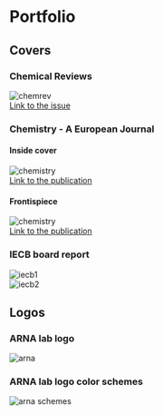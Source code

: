 # Portfolio

## Covers

### Chemical Reviews

<img src="images/Cover-ChemRev.jpg" alt="chemrev">
<br>
<a href="https://pubs.acs.org/toc/chreay/119/10">Link to the issue</a>

### Chemistry - A European Journal

#### Inside cover

<img src="images/Cover_chemistry.jpg" alt="chemistry">
<br>
<a href="https://chemistry-europe.onlinelibrary.wiley.com/doi/10.1002/chem.201490019">Link to the publication</a>

#### Frontispiece
<img src="images/Frontispiece-chemistry.png" alt="chemistry">
<br>
<a href="https://chemistry-europe.onlinelibrary.wiley.com/doi/full/10.1002/chem.201203710">Link to the publication</a>

### IECB board report

<img src="images/Cover_IECB_board_part1.png" alt="iecb1">
<br>
<img src="images/Cover_IECB_board_part2.png" alt="iecb2">

## Logos

### ARNA lab logo

<img src="images/Logo_ARNA-lowres.png" alt="arna">

### ARNA lab logo color schemes

<img src="images/Logo_ARNA-color_schemes.png" alt="arna schemes">
